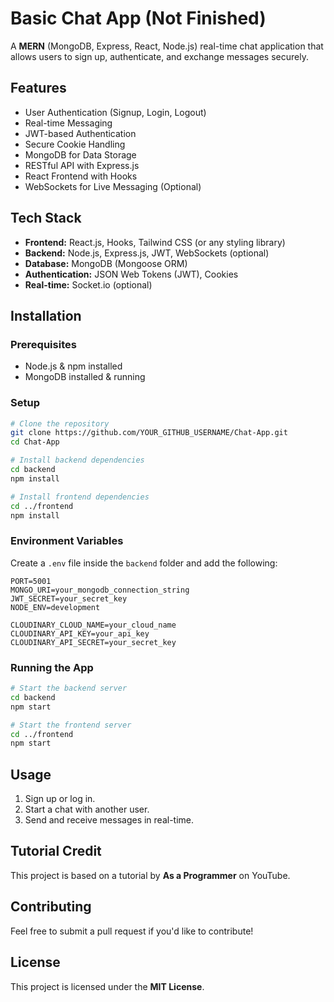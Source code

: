 # Basic Chat App (Not Finished)

A **MERN** (MongoDB, Express, React, Node.js) real-time chat application that allows users to sign up, authenticate, and exchange messages securely.

## Features
- User Authentication (Signup, Login, Logout)
- Real-time Messaging
- JWT-based Authentication
- Secure Cookie Handling
- MongoDB for Data Storage
- RESTful API with Express.js
- React Frontend with Hooks
- WebSockets for Live Messaging (Optional)

## Tech Stack
- **Frontend:** React.js, Hooks, Tailwind CSS (or any styling library)
- **Backend:** Node.js, Express.js, JWT, WebSockets (optional)
- **Database:** MongoDB (Mongoose ORM)
- **Authentication:** JSON Web Tokens (JWT), Cookies
- **Real-time:** Socket.io (optional)

## Installation

### Prerequisites
- Node.js & npm installed
- MongoDB installed & running

### Setup
```sh
# Clone the repository
git clone https://github.com/YOUR_GITHUB_USERNAME/Chat-App.git
cd Chat-App

# Install backend dependencies
cd backend
npm install

# Install frontend dependencies
cd ../frontend
npm install
```

### Environment Variables
Create a `.env` file inside the `backend` folder and add the following:
```
PORT=5001
MONGO_URI=your_mongodb_connection_string
JWT_SECRET=your_secret_key
NODE_ENV=development

CLOUDINARY_CLOUD_NAME=your_cloud_name
CLOUDINARY_API_KEY=your_api_key
CLOUDINARY_API_SECRET=your_secret_key
```

### Running the App
```sh
# Start the backend server
cd backend
npm start

# Start the frontend server
cd ../frontend
npm start
```

## Usage
1. Sign up or log in.
2. Start a chat with another user.
3. Send and receive messages in real-time.

## Tutorial Credit
This project is based on a tutorial by **As a Programmer** on YouTube.

## Contributing
Feel free to submit a pull request if you'd like to contribute!

## License
This project is licensed under the **MIT License**.



